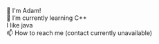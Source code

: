 👋 I'm Adam!\
🌱 I’m currently learning C++\
I like java\
📫 How to reach me (contact currently unavailable)

<!---
Pugga12/Pugga12 is a ✨ special ✨ repository because its `README.md` (this file) appears on your GitHub profile.
You can click the Preview link to take a look at your changes.
--->
